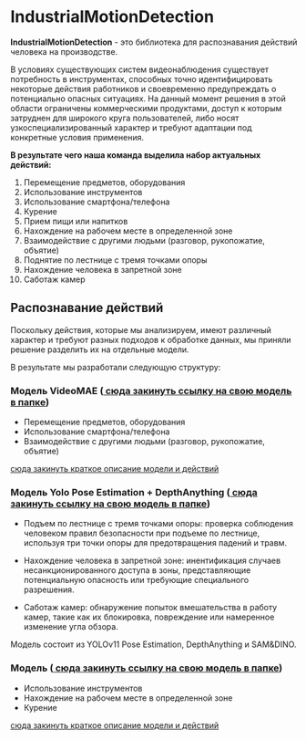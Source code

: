 IndustrialMotionDetection
==============================

**IndustrialMotionDetection** - это библиотека для распознавания действий человека на производстве.

В условиях существующих систем видеонаблюдения существует потребность в инструментах, способных точно идентифицировать некоторые действия работников и своевременно предупреждать о потенциально опасных ситуациях. На данный момент решения в этой области ограничены коммерческими продуктами, доступ к которым затруднен для широкого круга пользователей, либо носят узкоспециализированный характер и требуют адаптации под конкретные условия применения.

**В результате чего наша команда выделила набор актуальных действий:**
1) Перемещение предметов, оборудования
2) Использование инструментов
3) Использование смартфона/телефона
4) Курение
5) Прием пищи или напитков
6) Нахождение на рабочем месте в определенной зоне
7) Взаимодействие с другими людьми (разговор, рукопожатие, объятие) 
8) Поднятие по лестнице с тремя точками опоры
9) Нахождение человека в запретной зоне
10) Саботаж камер 

## Распознавание действий

Поскольку действия, которые мы анализируем, имеют различный характер и требуют разных подходов к обработке данных, мы приняли решение разделить их на отдельные модели.

В результате мы разработали следующую структуру:

### **Модель VideoMAE** (<ins> сюда закинуть ссылку на свою модель в папке</ins>)
- Перемещение предметов, оборудования
- Использование смартфона/телефона
- Взаимодействие с другими людьми (разговор, рукопожатие, объятие)

<ins> сюда закинуть краткое описание модели и действий</ins>

### **Модель Yolo Pose Estimation + DepthAnything** (<ins> сюда закинуть ссылку на свою модель в папке</ins>)
- Подъем по лестнице с тремя точками опоры: проверка соблюдения человеком правил безопасности при подъеме по лестнице, используя три точки опоры для предотвращения падений и травм.

- Нахождение человека в запретной зоне: инентификация случаев несанкционированного доступа в зоны, представляющие потенциальную опасность или требующие специального разрешения.

- Саботаж камер: обнаружение попыток вмешательства в работу камер, такие как их блокировка, повреждение или намеренное изменение угла обзора.

Модель состоит из YOLOv11 Pose Estimation, DepthAnything и SAM&DINO. 

### **Модель** (<ins> сюда закинуть ссылку на свою модель в папке</ins>)
- Использование инструментов
- Нахождение на рабочем месте в определенной зоне
- Курение

<ins> сюда закинуть краткое описание модели и действий</ins>
